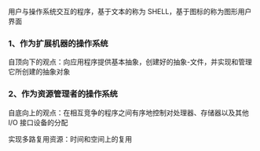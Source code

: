 用户与操作系统交互的程序，基于文本的称为 SHELL，基于图标的称为图形用户界面

### 1、作为扩展机器的操作系统
自顶向下的观点：向应用程序提供基本抽象，创建好的抽象-文件，并实现和管理它所创建的抽象对象

### 2、作为资源管理者的操作系统

自底向上的观点：在相互竞争的程序之间有序地控制对处理器、存储器以及其他 I/O 接口设备的分配

实现多路复用资源：时间和空间上的复用
